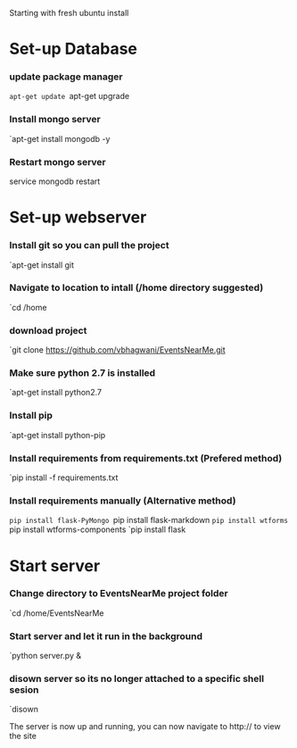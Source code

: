 Starting with fresh ubuntu install
# Set-up Database
### update package manager
`apt-get update
`apt-get upgrade
### Install mongo server
`apt-get install mongodb -y
### Restart mongo server
service mongodb restart

# Set-up webserver
### Install git so you can pull the project
`apt-get install git

### Navigate to location to intall (/home directory suggested)
`cd /home

### download project
`git clone https://github.com/vbhagwani/EventsNearMe.git

### Make sure python 2.7 is installed
`apt-get install python2.7
### Install pip
`apt-get install python-pip

### Install requirements from requirements.txt (Prefered method)
`pip install -f requirements.txt

### Install requirements manually (Alternative method)
`pip install flask-PyMongo
`pip install flask-markdown
`pip install wtforms
`pip install wtforms-components
`pip install flask

# Start server
### Change directory to EventsNearMe project folder
`cd /home/EventsNearMe

### Start server and let it run in the background
`python server.py &

### disown server so its no longer attached to a specific shell sesion
`disown



The server is now up and running, you can now navigate to http://<server ip>
to view the site
